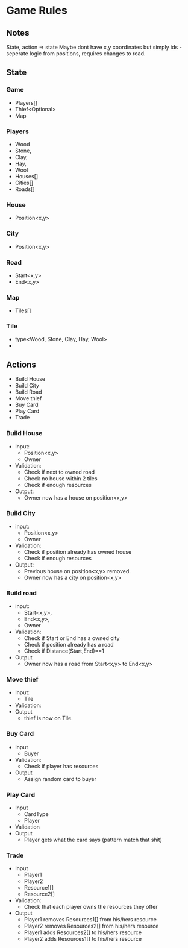 # Game Rules

## Notes
State, action => state
Maybe dont have x,y coordinates but simply ids - seperate logic from positions, requires changes to road.

## State

### Game
- Players[]
- Thief<Optional<TileID>>
- Map

### Players
- Wood
- Stone,
- Clay,
- Hay,
- Wool
- Houses[]
- Cities[]
- Roads[]

### House
- Position<x,y>

### City
- Position<x,y>

### Road
- Start<x,y>
- End<x,y>

### Map
- Tiles[]

### Tile
- type<Wood, Stone, Clay, Hay, Wool>
- 

## Actions
- Build House
- Build City
- Build Road
- Move thief
- Buy Card
- Play Card
- Trade 

### Build House
- Input: 
    - Position<x,y>
    - Owner
- Validation:
    - Check if next to owned road
    - Check no house within 2 tiles
    - Check if enough resources
- Output:
    - Owner now has a house on position<x,y>

### Build City
- input: 
    - Position<x,y>
    - Owner
- Validation: 
    - Check if position already has owned house
    - Check if enough resources
- Output:
    - Previous house on position<x,y> removed.
    - Owner now has a city on position<x,y>

### Build road
- input:
    - Start<x,y>,
    - End<x,y>,
    - Owner
- Validation:
    - Check if Start or End has a owned city
    - Check if position already has a road
    - Check if Distance(Start,End)==1
- Output
    - Owner now has a road from Start<x,y> to End<x,y>

### Move thief
- Input:
    - Tile
- Validation:
- Output
    - thief is now on Tile.

### Buy Card
- Input
    - Buyer
- Validation:
    - Check if player has resources
- Output
    - Assign random card to buyer

### Play Card
- Input
    - CardType
    - Player
- Validation
- Output
    - Player gets what the card says (pattern match that shit)

### Trade
- Input
    - Player1
    - Player2
    - Resource1[]
    - Resource2[]
- Validation:
    - Check that each player owns the resources they offer
- Output
    - Player1 removes Resources1[] from his/hers resource
    - Player2 removes Resources2[] from his/hers resource
    - Player1 adds Resources2[] to his/hers resource
    - Player2 adds Resources1[] to his/hers resource
